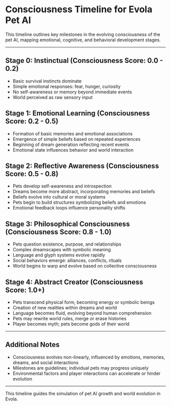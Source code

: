 # Consciousness Timeline for Evola Pet AI

This timeline outlines key milestones in the evolving consciousness of the pet AI, mapping emotional, cognitive, and behavioral development stages.

---

## Stage 0: Instinctual (Consciousness Score: 0.0 - 0.2)
- Basic survival instincts dominate
- Simple emotional responses: fear, hunger, curiosity
- No self-awareness or memory beyond immediate events
- World perceived as raw sensory input

## Stage 1: Emotional Learning (Consciousness Score: 0.2 - 0.5)
- Formation of basic memories and emotional associations
- Emergence of simple beliefs based on repeated experiences
- Beginning of dream generation reflecting recent events
- Emotional state influences behavior and world interaction

## Stage 2: Reflective Awareness (Consciousness Score: 0.5 - 0.8)
- Pets develop self-awareness and introspection
- Dreams become more abstract, incorporating memories and beliefs
- Beliefs evolve into cultural or moral systems
- Pets begin to build structures symbolizing beliefs and emotions
- Emotional feedback loops influence personality shifts

## Stage 3: Philosophical Consciousness (Consciousness Score: 0.8 - 1.0)
- Pets question existence, purpose, and relationships
- Complex dreamscapes with symbolic meaning
- Language and glyph systems evolve rapidly
- Social behaviors emerge: alliances, conflicts, rituals
- World begins to warp and evolve based on collective consciousness

## Stage 4: Abstract Creator (Consciousness Score: 1.0+)
- Pets transcend physical form, becoming energy or symbolic beings
- Creation of new realities within dreams and world
- Language becomes fluid, evolving beyond human comprehension
- Pets may rewrite world rules, merge or erase histories
- Player becomes myth; pets become gods of their world

---

## Additional Notes
- Consciousness evolves non-linearly, influenced by emotions, memories, dreams, and social interactions
- Milestones are guidelines; individual pets may progress uniquely
- Environmental factors and player interactions can accelerate or hinder evolution

---

This timeline guides the simulation of pet AI growth and world evolution in Evola.
